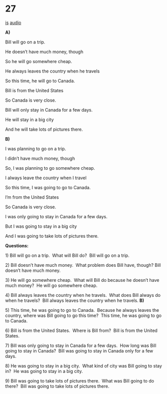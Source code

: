 # 27

[is](../is/story_27.md)
[audio](../audio/story_27.mp3)

**A)**

Bill will go on a trip.

He doesn’t have much money, though

So he will go somewhere cheap.

He always leaves the country when he travels

So this time, he will go to Canada.

Bill is from the United States

So Canada is very close.

Bill will only stay in Canada for a few days.

He will stay in a big city

And he will take lots of pictures there.

**B)**

I was planning to go on a trip.

I didn’t have much money, though

So, I was planning to go somewhere cheap.

I always leave the country when I travel

So this time, I was going to go to Canada.

I’m from the United States

So Canada is very close.

I was only going to stay in Canada for a few days.

But I was going to stay in a big city

And I was going to take lots of pictures there.

**Questions:**

1\) Bill will go on a trip.  What will Bill do?  Bill will go on a trip.

2\) Bill doesn’t have much money.  What problem does Bill have, though?
Bill doesn’t have much money.

3\) He will go somewhere cheap.  What will Bill do because he doesn’t
have much money?  He will go somewhere cheap.

4\) Bill always leaves the country when he travels.  What does Bill
always do when he travels?  Bill always leaves the country when he
travels.
**B)**

5\) This time, he was going to go to Canada.  Because he always leaves
the country, where was Bill going to go this time?  This time, he was
going to go to Canada.

6\) Bill is from the United States.  Where is Bill from?  Bill is from
the United States.

7\) Bill was only going to stay in Canada for a few days.  How long was
Bill going to stay in Canada?  Bill was going to stay in Canada only for
a few days.

8\) He was going to stay in a big city.  What kind of city was Bill
going to stay in?  He was going to stay in a big city.

9\) Bill was going to take lots of pictures there.  What was Bill going
to do there?  Bill was going to take lots of pictures there.
